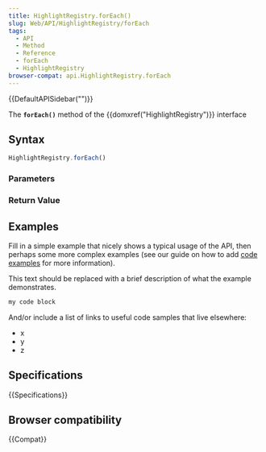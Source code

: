 ```yaml
---
title: HighlightRegistry.forEach()
slug: Web/API/HighlightRegistry/forEach
tags:
  - API
  - Method
  - Reference
  - forEach
  - HighlightRegistry
browser-compat: api.HighlightRegistry.forEach
---
```

{{DefaultAPISidebar("")}}

The **`forEach()`** method of the {{domxref("HighlightRegistry")}} interface 

## Syntax

```js
HighlightRegistry.forEach()
```

### Parameters



### Return Value



## Examples

Fill in a simple example that nicely shows a typical usage of the API, then perhaps some more complex examples (see our guide on how to add [code examples](/en-US/docs/MDN/Contribute/Structures/Code_examples) for more information).

This text should be replaced with a brief description of what the example demonstrates.

```js
my code block
```

And/or include a list of links to useful code samples that live elsewhere:

*   x
*   y
*   z

## Specifications

{{Specifications}}

## Browser compatibility

{{Compat}}

